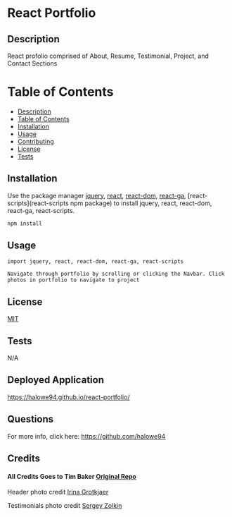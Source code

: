 # React Portfolio

## Description

React profolio comprised of About, Resume, Testimonial, Project, and Contact Sections

# Table of Contents

- [Description](#Description)
- [Table of Contents](#Table-Of-Contents)
- [Installation](#Installation)
- [Usage](#Usage)
- [Contributing](#Contributing)
- [License](#License)
- [Tests](#Tests)

## Installation

Use the package manager
[jquery](https://www.npmjs.com/package/jquery),
[react](https://www.npmjs.com/package/react),
[react-dom](https://www.npmjs.com/package/react-dom),
[react-ga](https://www.npmjs.com/package/react-ga),
[react-scripts](react-scripts npm package)
to install jquery, react, react-dom, react-ga, react-scripts.

```bash
npm install
```

## Usage

```jquery, react, react-dom, react-ga, react-scripts
import jquery, react, react-dom, react-ga, react-scripts

Navigate through portfolio by scrolling or clicking the Navbar. Click photos in portfolio to navigate to project

```

## License

[MIT](https://opensource.org/licenses/MIT)

## Tests

N/A

## Deployed Application

https://halowe94.github.io/react-portfolio/

## Questions

For more info, click here:
https://github.com/halowe94

## Credits

#### All Credits Goes to Tim Baker <a href='https://github.com/tbakerx/react-resume-template'>Original Repo</a>

Header photo credit
<a href="https://unsplash.com/photos/9T-sOLDi-zQ">Irina Grotkjaer</a>

Testimonials photo credit
<a href="https://unsplash.com/photos/_UeY8aTI6d0">Sergey Zolkin</a>
